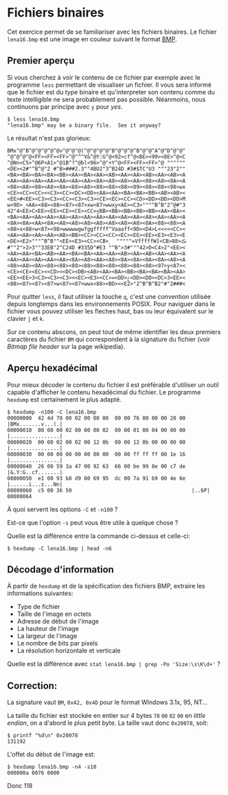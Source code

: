 # Fichiers binaires

Cet exercice permet de se familiariser avec les fichiers binaires. Le fichier `lena16.bmp` est une image en couleur suivant le format [BMP](https://en.wikipedia.org/wiki/BMP_file_format).

## Premier aperçu

Si vous cherchez à voir le contenu de ce fichier par exemple avec le programme `less` permettant de visualiser un fichier. Il vous sera informé que le fichier est du type binaire et qu'interpreter son contenu comme du texte intelligible ne sera probablement pas possible. Néanmoins, nous continuons par principe avec `y` pour *yes*.

```console
$ less lena16.bmp
"lena16.bmp" may be a binary file.  See it anyway?
```

Le résultat n'est pas glorieux:

```text
BMx^@^B^@^@^@^@^@v^@^@^@(^@^@^@^@^B^@^@^@^B^@^@^A^@^D^@^@^
^@^@^@^@<FF><FF><FF>^@^^^V&^@Y:G^@<92>cf^@<BE><99><8E>^@<C
^@Nn<C5>^@6P<A1>^@1B^?^@bl<96>^@"+Y^@<FF><FF><FF>^@ """"""
<DE><2#"^B^@"2 #^B>###2.3""4BU2"3^B24D #3#$TC"U3 """23"2""
<BA><BA><BA><BA><BB><AA><BA><AA><AB><AA><AA><AB><AA><AB><A
<AA><AA><AA><AA><AA><AA><AA><8A><A8><A8><AA><88><A8><8A><A
<88><A8><88><A8><8A><88><A8><88><88><88><89><88><88><98>wx
<CE><CC><CC><<C3><CC><DC><DD>۪<AA><AA><BA><BA><BB><AB><AB><
<EE>#<EE><C3><C3><CC><C3><C3><CE><EC><CC><CD><DD><DD><DD>M
w<9D>ͺ<AA><88><88><87><87>xw<87>wwxy<AE><C3>"""^B^B"2^@#"3
42"4<EE>C<EE><EE><CE><CE><CC>̼<BB><BB><BB><BB><BB><AA><BA><
<BA><AA><AA><AA><AA><AA><AA><AA><AA><AA><AA><A8><AA><AA><A
<8A><8A><AA><8A><A8><A8><A8><A8><A8><A8><A8><8A><88><88><A
<88>x<88>w<87><98>wwwwwgwfggfffff^Vaaaff<9D><D4>L<<<<<CC><
<AA><AA><AA><AA><AB><BB><CC><CC><CC><EC><EE><EE><E3><E3><E
<DE><E2>"""^B^B""<EE><E3><CC><CB>˻  """""=VfffffW]<CB>ڪ<88
#""2">2>3""33EB"2^C24D #335D"#E3 "^B">3#"""42>D<C4>2"<EE><
<AA><AA><BA><AB><AA><BA><BA><AA><AA><AB><AA><AB><AA><AA><A
<AA><AA><AA><AA><AA><8A><A8><AA><A8><8A><8A><8A><8A><A8><A
<88><A8><8A><88><88><88><88><88><88><88><88><88><97>y<87><
<CE><CE><EC><<CD><<DC><DB>۪<AB><AA><BA><BB><BA><BA><BA><AA>
<EE><EE>3<C3><C3><C3><<EC><E3><CC>=<DD>ݝ<DD><DD><DC>3<EE><
<88><87><87><87>w<87><87>wwx<88><BD><<E2>"2^B^B^B2"#"2###<
```

Pour quitter `less`, il faut utiliser la touche `q`, c'est une convention utilisée depuis longtemps dans les environnements POSIX. Pour naviguer dans le fichier vous pouvez utiliser les fleches haut, bas ou leur équivalent sur le clavier `j` et `k`.

Sur ce contenu abscons, on peut tout de même identifier les deux premiers caractères du fichier `BM` qui correspondent à la signature du fichier (voir *Bitmap file header* sur la page wikipedia).

## Aperçu hexadécimal

Pour mieux décoder le contenu du fichier il est préférable d'utiliser un outil capable d'afficher le contenu hexadécimal du fichier. Le programme `hexdump` est certainement le plus adapté.

```console
$ hexdump -n100 -C lena16.bmp
00000000  42 4d 78 00 02 00 00 00  00 00 76 00 00 00 28 00  |BMx.......v...(.|
00000010  00 00 00 02 00 00 00 02  00 00 01 00 04 00 00 00  |................|
00000020  00 00 02 00 02 00 12 0b  00 00 12 0b 00 00 00 00  |................|
00000030  00 00 00 00 00 00 00 00  00 00 ff ff ff 00 1e 16  |................|
00000040  26 00 59 3a 47 00 92 63  66 00 be 99 8e 00 c7 de  |&.Y:G..cf.......|
00000050  e1 00 93 b8 d9 00 69 95  dc 00 7a 91 b9 00 4e 6e  |......i...z...Nn|
00000060  c5 00 36 50                                       |..6P|
00000064
```

À quoi servent les options `-C` et `-n100` ?

Est-ce que l'option `-s` peut vous être utile à quelque chose ?

Quelle est la différence entre la commande ci-dessus et celle-ci:

```console
$ hexdump -C lena16.bmp | head -n6
```

## Décodage d'information

À partir de `hexdump` et de la spécification des fichiers BMP, extraire les informations suivantes:

- Type de fichier
- Taille de l'image en octets
- Adresse de début de l'image
- La hauteur de l'image
- La largeur de l'image
- Le nombre de bits par pixels
- La résolution horizontale et verticale

Quelle est la différence avec `stat lena16.bmp | grep -Po 'Size:\s\K\d+'` ?

## Correction:

La signature vaut `BM`, `0x42, 0x4D` pour le format WIndows 3.1x, 95, NT...

La taille du fichier est stockée en entier sur 4 bytes `78` `00` `02` `00` en *little endian*, on a d'abord le plus petit byte. La taille vaut donc `0x20078`, soit:

```console
$ printf "%d\n" 0x20078
131192
```

L'offet du début de l'image est:

```console
$ hexdump lena16.bmp -n4 -s10
000000a 0076 0000
```

Donc 118